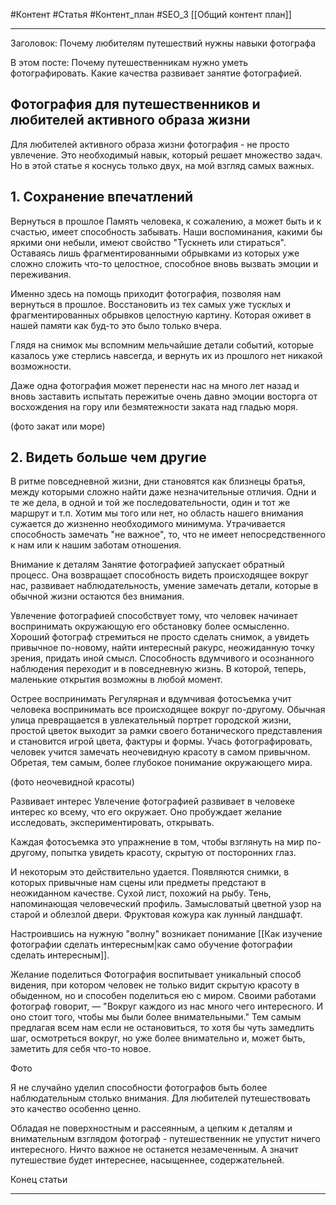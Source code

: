 #Контент #Статья  #Контент_план #SEO_3 
[[Общий контент план]]
_____________
Заголовок: Почему любителям путешествий нужны навыки фотографа

В этом посте:
Почему путешественникам нужно уметь фотографировать.
Какие качества развивает занятие фотографией.

## Фотография для путешественников и любителей активного образа жизни

Для любителей активного образа жизни фотография - не просто увлечение. 
Это необходимый навык, который решает множество задач.
Но в этой статье я коснусь только двух, на мой взгляд самых важных.

## 1. Сохранение впечатлений

Вернуться в прошлое
Память человека, к сожалению, а может быть и к счастью, имеет способность забывать. 
Наши воспоминания, какими бы яркими они небыли, имеют свойство "Тускнеть или стираться".
Оставаясь лишь фрагментированными обрывками из которых уже сложно сложить что-то целостное, способное вновь вызвать эмоции и переживания.

Именно здесь на помощь приходит фотография, позволяя нам вернуться в прошлое.
Восстановить из тех самых уже тусклых и фрагментированных обрывков целостную картину. Которая оживет в нашей памяти как буд-то это было только вчера.

Глядя на снимок мы вспомним мельчайшие детали событий, которые казалось уже стерлись навсегда, и вернуть их из прошлого нет никакой возможности. 

Даже одна фотография может перенести нас на много лет назад и вновь заставить испытать пережитые очень давно эмоции восторга от восхождения на гору или безмятежности заката над гладью моря.  

(фото закат или море)

## 2. Видеть больше чем другие

В ритме повседневной жизни, дни становятся как близнецы братья, между которыми сложно найти даже незначительные отличия. Одни и те же дела, в одной и той же последовательности, один и тот же маршрут и т.п.
Хотим мы того или нет, но область нашего внимания сужается до жизненно необходимого минимума.
Утрачивается способность  замечать "не важное", то, что не имеет непосредственного к нам или к нашим заботам отношения.

Внимание к деталям
Занятие фотографией запускает обратный процесс.
Она возвращает способность видеть происходящее вокруг нас, развивает наблюдательность, умение замечать детали, которые в обычной жизни остаются без внимания.

Увлечение фотографией способствует тому, что человек начинает воспринимать окружающую его обстановку более осмысленно.
Хороший фотограф стремиться не просто сделать снимок, а увидеть привычное по-новому, найти интересный ракурс, неожиданную точку зрения, придать иной смысл. 
Способность вдумчивого и осознанного наблюдения переходит и в повседневную жизнь. В которой, теперь, маленькие открытия возможны в любой момент.

Острее воспринимать
Регулярная и вдумчивая фотосъемка учит человека воспринимать все происходящее вокруг по-другому. Обычная улица превращается в увлекательный портрет городской жизни, простой цветок выходит за рамки своего ботанического представления и становится игрой цвета, фактуры и формы. Учась фотографировать, человек учится замечать неочевидную красоту в самом привычном. Обретая, тем самым, более глубокое понимание окружающего мира.

(фото неочевидной красоты)

Развивает интерес
Увлечение фотографией развивает в человеке интерес ко всему, что его окружает. 
Оно пробуждает желание исследовать, экспериментировать, открывать.

Каждая фотосъемка это упражнение в том, чтобы взглянуть на мир по-другому, попытка увидеть красоту, скрытую от посторонних глаз. 

И некоторым это действительно удается. Появляются снимки, в которых привычные нам сцены или предметы предстают в неожиданном качестве.
Сухой лист, похожий на рыбу. Тень, напоминающая человеческий профиль. Замысловатый цветной узор на старой и облезлой двери. Фруктовая кожура как лунный ландшафт.

Настроившись на нужную "волну" возникает понимание [[Как изучение фотографии сделать интересным|как само обучение фотографии сделать интересным]].

Желание поделиться
Фотография воспитывает уникальный способ видения, при котором человек не только видит скрытую красоту в обыденном, но и способен поделиться ею с миром. 
Своими работами фотограф говорит, — "Вокруг каждого из нас много чего интересного. И оно стоит того, чтобы мы были более внимательными."
Тем самым предлагая всем нам если не остановиться, то хотя бы чуть замедлить шаг, осмотреться вокруг, но уже более внимательно и, может быть, заметить для себя что-то новое.

Фото

Я не случайно уделил способности фотографов быть более наблюдательным столько внимания.
Для любителей путешествовать это качество особенно ценно. 

Обладая не поверхностным и рассеянным, а цепким к деталям и внимательным взглядом фотограф - путешественник не упустит ничего интересного. Ничто важное не останется незамеченным. А значит путешествие будет интереснее, насыщеннее, содержательней.

Конец статьи
_______________
